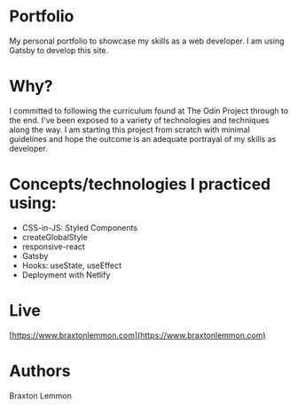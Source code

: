 # Portfolio
My personal portfolio to showcase my skills as a web developer. I am using Gatsby to develop this site.

# Why?
I committed to following the curriculum found at The Odin Project through to the end. I've been exposed to a variety of technologies and techniques along the way. I am starting this project from scratch with minimal guidelines and hope the outcome is an adequate portrayal of my skills as developer.

# Concepts/technologies I practiced using:
- CSS-in-JS: Styled Components
- createGlobalStyle 
- responsive-react
- Gatsby
- Hooks: useState, useEffect
- Deployment with Netlify

# Live
[https://www.braxtonlemmon.com](https://www.braxtonlemmon.com)

# Authors
Braxton Lemmon